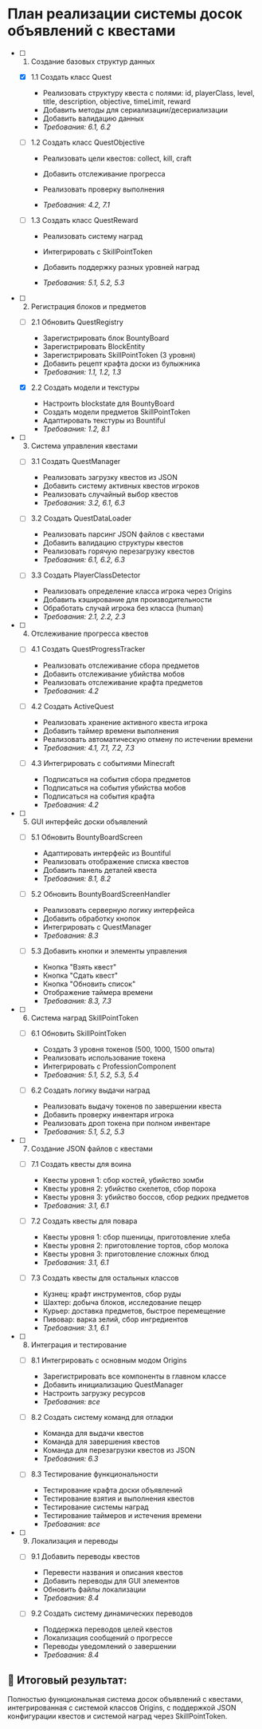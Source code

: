 # План реализации системы досок объявлений с квестами

- [ ] 1. Создание базовых структур данных

  - [x] 1.1 Создать класс Quest

    - Реализовать структуру квеста с полями: id, playerClass, level, title, description, objective, timeLimit, reward
    - Добавить методы для сериализации/десериализации
    - Добавить валидацию данных
    - _Требования: 6.1, 6.2_

  - [ ] 1.2 Создать класс QuestObjective

    - Реализовать цели квестов: collect, kill, craft
    - Добавить отслеживание прогресса

    - Реализовать проверку выполнения
    - _Требования: 4.2, 7.1_

  - [ ] 1.3 Создать класс QuestReward

    - Реализовать систему наград
    - Интегрировать с SkillPointToken

    - Добавить поддержку разных уровней наград
    - _Требования: 5.1, 5.2, 5.3_

- [ ] 2. Регистрация блоков и предметов

  - [ ] 2.1 Обновить QuestRegistry

    - Зарегистрировать блок BountyBoard
    - Зарегистрировать BlockEntity
    - Зарегистрировать SkillPointToken (3 уровня)
    - Добавить рецепт крафта доски из булыжника
    - _Требования: 1.1, 1.2, 1.3_

  - [x] 2.2 Создать модели и текстуры



    - Настроить blockstate для BountyBoard
    - Создать модели предметов SkillPointToken
    - Адаптировать текстуры из Bountiful
    - _Требования: 1.2, 8.1_

- [ ] 3. Система управления квестами

  - [ ] 3.1 Создать QuestManager

    - Реализовать загрузку квестов из JSON
    - Добавить систему активных квестов игроков
    - Реализовать случайный выбор квестов
    - _Требования: 3.2, 6.1, 6.3_

  - [ ] 3.2 Создать QuestDataLoader

    - Реализовать парсинг JSON файлов с квестами
    - Добавить валидацию структуры квестов
    - Реализовать горячую перезагрузку квестов
    - _Требования: 6.1, 6.2, 6.3_

  - [ ] 3.3 Создать PlayerClassDetector
    - Реализовать определение класса игрока через Origins
    - Добавить кэширование для производительности
    - Обработать случай игрока без класса (human)
    - _Требования: 2.1, 2.2, 2.3_

- [ ] 4. Отслеживание прогресса квестов

  - [ ] 4.1 Создать QuestProgressTracker

    - Реализовать отслеживание сбора предметов
    - Добавить отслеживание убийства мобов
    - Реализовать отслеживание крафта предметов
    - _Требования: 4.2_

  - [ ] 4.2 Создать ActiveQuest

    - Реализовать хранение активного квеста игрока
    - Добавить таймер времени выполнения
    - Реализовать автоматическую отмену по истечении времени
    - _Требования: 4.1, 7.1, 7.2, 7.3_

  - [ ] 4.3 Интегрировать с событиями Minecraft
    - Подписаться на события сбора предметов
    - Подписаться на события убийства мобов
    - Подписаться на события крафта
    - _Требования: 4.2_

- [ ] 5. GUI интерфейс доски объявлений

  - [ ] 5.1 Обновить BountyBoardScreen

    - Адаптировать интерфейс из Bountiful
    - Реализовать отображение списка квестов
    - Добавить панель деталей квеста
    - _Требования: 8.1, 8.2_

  - [ ] 5.2 Обновить BountyBoardScreenHandler

    - Реализовать серверную логику интерфейса
    - Добавить обработку кнопок
    - Интегрировать с QuestManager
    - _Требования: 8.3_

  - [ ] 5.3 Добавить кнопки и элементы управления
    - Кнопка "Взять квест"
    - Кнопка "Сдать квест"
    - Кнопка "Обновить список"
    - Отображение таймера времени
    - _Требования: 8.3, 7.3_

- [ ] 6. Система наград SkillPointToken

  - [ ] 6.1 Обновить SkillPointToken

    - Создать 3 уровня токенов (500, 1000, 1500 опыта)
    - Реализовать использование токена
    - Интегрировать с ProfessionComponent
    - _Требования: 5.1, 5.2, 5.3, 5.4_

  - [ ] 6.2 Создать логику выдачи наград
    - Реализовать выдачу токенов по завершении квеста
    - Добавить проверку инвентаря игрока
    - Реализовать дроп токена при полном инвентаре
    - _Требования: 5.1, 5.2, 5.3_

- [ ] 7. Создание JSON файлов с квестами

  - [ ] 7.1 Создать квесты для воина

    - Квесты уровня 1: сбор костей, убийство зомби
    - Квесты уровня 2: убийство скелетов, сбор пороха
    - Квесты уровня 3: убийство боссов, сбор редких предметов
    - _Требования: 3.1, 6.1_

  - [ ] 7.2 Создать квесты для повара

    - Квесты уровня 1: сбор пшеницы, приготовление хлеба
    - Квесты уровня 2: приготовление тортов, сбор молока
    - Квесты уровня 3: приготовление сложных блюд
    - _Требования: 3.1, 6.1_

  - [ ] 7.3 Создать квесты для остальных классов
    - Кузнец: крафт инструментов, сбор руды
    - Шахтер: добыча блоков, исследование пещер
    - Курьер: доставка предметов, быстрое перемещение
    - Пивовар: варка зелий, сбор ингредиентов
    - _Требования: 3.1, 6.1_

- [ ] 8. Интеграция и тестирование

  - [ ] 8.1 Интегрировать с основным модом Origins

    - Зарегистрировать все компоненты в главном классе
    - Добавить инициализацию QuestManager
    - Настроить загрузку ресурсов
    - _Требования: все_

  - [ ] 8.2 Создать систему команд для отладки

    - Команда для выдачи квестов
    - Команда для завершения квестов
    - Команда для перезагрузки квестов из JSON
    - _Требования: 6.3_

  - [ ] 8.3 Тестирование функциональности
    - Тестирование крафта доски объявлений
    - Тестирование взятия и выполнения квестов
    - Тестирование системы наград
    - Тестирование таймеров и истечения времени
    - _Требования: все_

- [ ] 9. Локализация и переводы

  - [ ] 9.1 Добавить переводы квестов

    - Перевести названия и описания квестов
    - Добавить переводы для GUI элементов
    - Обновить файлы локализации
    - _Требования: 8.4_

  - [ ] 9.2 Создать систему динамических переводов
    - Поддержка переводов целей квестов
    - Локализация сообщений о прогрессе
    - Переводы уведомлений о завершении
    - _Требования: 8.4_

## 🎯 Итоговый результат:

Полностью функциональная система досок объявлений с квестами, интегрированная с системой классов Origins, с поддержкой JSON конфигурации квестов и системой наград через SkillPointToken.
